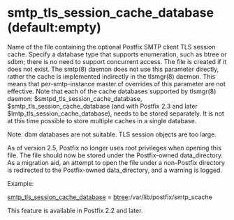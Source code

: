 # smtp_tls_session_cache_database (default:empty) 

 Name of the file containing the optional Postfix SMTP client
TLS session cache. Specify a database type that supports enumeration,
such as btree or sdbm; there is no need to support
concurrent access.  The file is created if it does not exist. The smtp(8)
daemon does not use this parameter directly, rather the cache is
implemented indirectly in the tlsmgr(8) daemon. This means that
per-smtp-instance master.cf overrides of this parameter are not effective.
Note that each of the cache databases supported by tlsmgr(8) daemon:
$smtpd_tls_session_cache_database, $smtp_tls_session_cache_database
(and with Postfix 2.3 and later $lmtp_tls_session_cache_database), needs to
be stored separately. It is not at this time possible to store multiple
caches in a single database. 

 Note: dbm databases are not suitable. TLS
session objects are too large. 

 As of version 2.5, Postfix no longer uses root privileges when
opening this file. The file should now be stored under the Postfix-owned
data_directory. As a migration aid, an attempt to open the file
under a non-Postfix directory is redirected to the Postfix-owned
data_directory, and a warning is logged. 

 Example: 


<a href="postconf.5.html#smtp_tls_session_cache_database">smtp_tls_session_cache_database</a> = <a href="DATABASE_README.html#types">btree</a>:/var/lib/postfix/smtp_scache


 This feature is available in Postfix 2.2 and later.  



